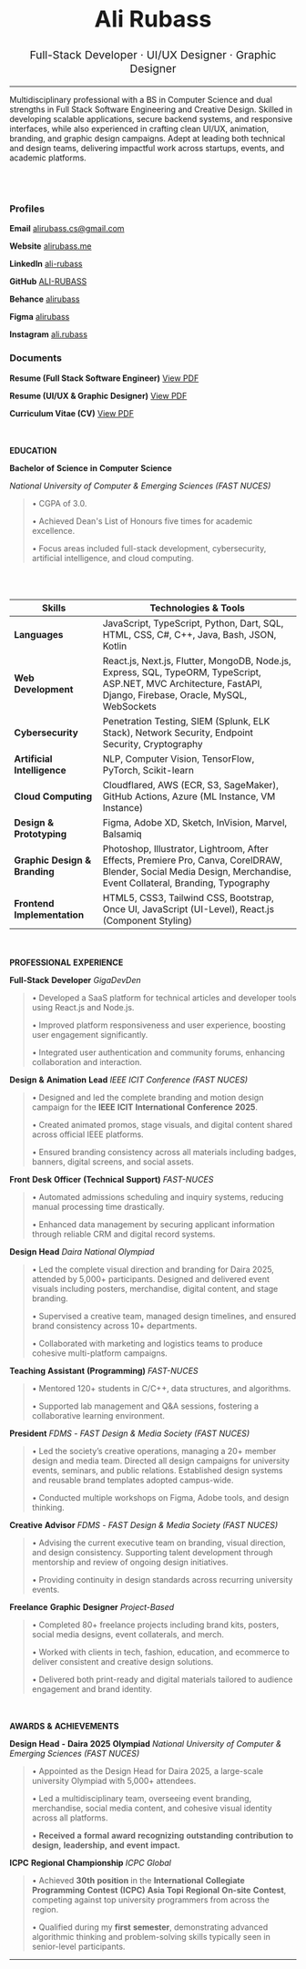 <h1 align="center" style="font-size: 2.5rem; font-weight: bold;">Ali Rubass</h1>
<p align="center" style="font-size: 1.2rem;">
Full-Stack Developer · UI/UX Designer · Graphic Designer 
</p>

---

Multidisciplinary professional with a BS in Computer Science and dual
strengths in Full Stack Software Engineering and Creative Design.
Skilled in developing scalable applications, secure backend systems, and
responsive interfaces, while also experienced in crafting clean UI/UX,
animation, branding, and graphic design campaigns. Adept at leading both
technical and design teams, delivering impactful work across startups,
events, and academic platforms.

<br></br>
### Profiles


<p><strong>Email</strong> <a href="mailto:alirubass.cs@gmail.com">alirubass.cs@gmail.com</a></p>
<p><strong>Website</strong> <a href="https://www.alirubass.me">alirubass.me</a></p>
<p><strong>LinkedIn</strong> <a href="https://www.linkedin.com/in/ali-rubass">ali-rubass</a></p>
<p><strong>GitHub</strong> <a href="https://github.com/ALI-RUBASS">ALI-RUBASS</a></p>
<p><strong>Behance</strong> <a href="https://www.behance.net/alirubass">alirubass</a></p>
<p><strong>Figma</strong> <a href="https://www.figma.com/@alirubass">alirubass</a></p>
<p><strong>Instagram</strong> <a href="https://www.instagram.com/ali.rubass">ali.rubass</a></p>

<h3><strong>Documents</strong></h3>

<p><strong>Resume (Full Stack Software Engineer)</strong>  
   <a href="https://alirubass.me/Ali%20Rubass%20(Resume%20-%20Full%20Stack%20Software%20Engineerr).pdf" target="_blank">View PDF</a>
</p>

<p><strong>Resume (UI/UX & Graphic Designer)</strong>  
   <a href="https://alirubass.me/Ali%20Rubass%20(Resume%20-%20UIUX%20%26%20Graphic%20Designer).pdf" target="_blank">View PDF</a>
</p>

<p><strong>Curriculum Vitae (CV)</strong>  
   <a href="https://alirubass.me/Ali%20Rubass%20(CV).pdf" target="_blank">View PDF</a>
</p>


<br></br>
**EDUCATION**

**Bachelor** **of** **Science** **in** **Computer** **Science**

*National* *University* *of* *Computer* *&* *Emerging* *Sciences*
*(FAST* *NUCES)*

> • CGPA of 3.0.
> 
> • Achieved Dean's List of Honours five times for academic excellence.
> 
> • Focus areas included full-stack development, cybersecurity, artificial
> intelligence, and cloud computing.

<br></br>

| **Skills**              | **Technologies & Tools**                                                                                                                                 |
|---------------------------|-----------------------------------------------------------------------------------------------------------------------------------------------------------|
| **Languages**             | JavaScript, TypeScript, Python, Dart, SQL, HTML, CSS, C#, C++, Java, Bash, JSON, Kotlin                                                                  |
| **Web Development**       | React.js, Next.js, Flutter, MongoDB, Node.js, Express, SQL, TypeORM, TypeScript, ASP.NET, MVC Architecture, FastAPI, Django, Firebase, Oracle, MySQL, WebSockets |
| **Cybersecurity**         | Penetration Testing, SIEM (Splunk, ELK Stack), Network Security, Endpoint Security, Cryptography                                                         |
| **Artificial Intelligence** | NLP, Computer Vision, TensorFlow, PyTorch, Scikit-learn                                                                                                  |
| **Cloud Computing**       | Cloudflared, AWS (ECR, S3, SageMaker), GitHub Actions, Azure (ML Instance, VM Instance)                                                                  |
| **Design & Prototyping**  | Figma, Adobe XD, Sketch, InVision, Marvel, Balsamiq                                                                                                       |
| **Graphic Design & Branding** | Photoshop, Illustrator, Lightroom, After Effects, Premiere Pro, Canva, CorelDRAW, Blender, Social Media Design, Merchandise, Event Collateral, Branding, Typography |
| **Frontend Implementation** | HTML5, CSS3, Tailwind CSS, Bootstrap, Once UI, JavaScript (UI-Level), React.js (Component Styling)                                                      |


<br></br>
**PROFESSIONAL** **EXPERIENCE**

**Full-Stack** **Developer** *GigaDevDen*

> • Developed a SaaS platform for technical articles and developer tools using React.js and Node.js.
>
> • Improved platform responsiveness and user experience, boosting user engagement significantly.
> 
> • Integrated user authentication and community forums, enhancing collaboration and interaction.

**Design** **&** **Animation** **Lead** *IEEE* *ICIT* *Conference* *(FAST* *NUCES)*

> • Designed and led the complete branding and motion design campaign for the **IEEE** **ICIT** **International** **Conference** **2025**.
>
> • Created animated promos, stage visuals, and digital content shared across official IEEE platforms.
> 
> • Ensured branding consistency across all materials including badges, banners, digital screens, and social assets.

**Front** **Desk** **Officer** **(Technical** **Support)** *FAST-NUCES*

> • Automated admissions scheduling and inquiry systems, reducing manual processing time drastically.
> 
> • Enhanced data management by securing applicant information through reliable CRM and digital record systems.

**Design** **Head** *Daira* *National* *Olympiad*

> • Led the complete visual direction and branding for Daira 2025, attended by 5,000+ participants. Designed and delivered event visuals including posters, merchandise, digital content, and stage branding.
>
> • Supervised a creative team, managed design timelines, and ensured brand consistency across 10+ departments.
>
> • Collaborated with marketing and logistics teams to produce cohesive multi-platform campaigns.

**Teaching** **Assistant** **(Programming)** *FAST-NUCES*

> • Mentored 120+ students in C/C++, data structures, and algorithms.
> 
> • Supported lab management and Q&A sessions, fostering a collaborative learning environment.

**President** *FDMS* *-* *FAST* *Design* *&* *Media* *Society* *(FAST* *NUCES)*

> • Led the society’s creative operations, managing a 20+ member design and media team. Directed all design campaigns for university events, seminars, and public relations. Established design systems and reusable brand templates adopted campus-wide.
>
> • Conducted multiple workshops on Figma, Adobe tools, and design thinking.

**Creative** **Advisor** *FDMS* *-* *FAST* *Design* *&* *Media* *Society* *(FAST* *NUCES)*

> • Advising the current executive team on branding, visual direction, and design consistency. Supporting talent development through mentorship and review of ongoing design initiatives.
>
> • Providing continuity in design standards across recurring university events.

**Freelance** **Graphic** **Designer** *Project-Based*

> • Completed 80+ freelance projects including brand kits, posters, social media designs, event collaterals, and merch.
>
> • Worked with clients in tech, fashion, education, and ecommerce to deliver consistent and creative design solutions.
>
> • Delivered both print-ready and digital materials tailored to audience engagement and brand identity.

<br></br>
**AWARDS** **&** **ACHIEVEMENTS**

**Design** **Head** **-** **Daira** **2025** **Olympiad** *National* *University* *of* *Computer* *&* *Emerging* *Sciences* *(FAST* *NUCES)*

> • Appointed as the Design Head for Daira 2025, a large-scale university Olympiad with 5,000+ attendees.
>
> • Led a multidisciplinary team, overseeing event branding, merchandise, social media content, and cohesive visual identity across all platforms.
>
> • **Received** **a** **formal** **award** **recognizing** **outstanding** **contribution** **to** **design,** **leadership,** **and** **event** **impact.**

**ICPC** **Regional** **Championship** *ICPC* *Global*

> • Achieved **30th** **position** in the **International** **Collegiate** **Programming** **Contest** **(ICPC)** **Asia** **Topi** **Regional** **On-site** **Contest**, competing against top university programmers from across the region.
>
> • Qualified during my **first** **semester**, demonstrating advanced algorithmic thinking and problem-solving skills typically seen in senior-level participants.


---
